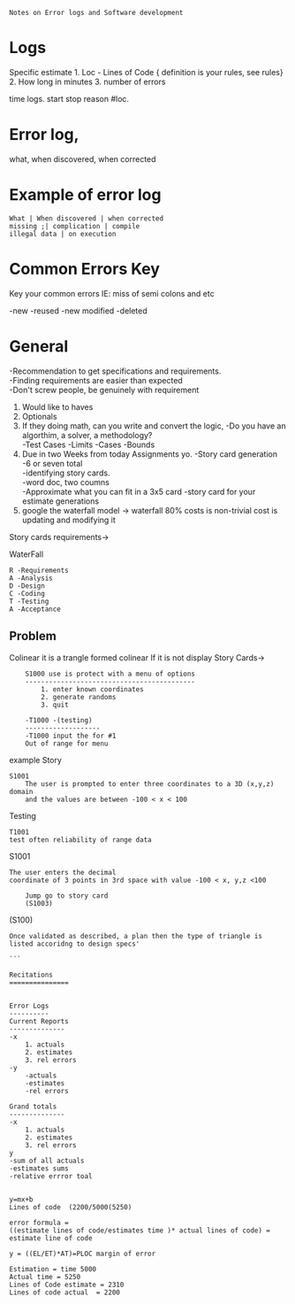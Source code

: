 ```	
Notes on Error logs and Software development 
```	

Logs
==== 

Specific estimate
	1. Loc - Lines of Code  { definition is your rules, see rules} 
	2. How long in minutes
	3. number of errors 

time logs.
start stop reason #loc.

Error log,
================
what, when discovered, when corrected


Example of error log
=================
```
What | When discovered | when corrected
missing ;| complication | compile
illegal data | on execution
```
Common Errors Key 
=============
Key your common errors
IE: miss of semi colons and etc

-new 
-reused 
-new modified
-deleted

General
========
-Recommendation to get specifications and requirements. 	
-Finding requirements are easier than expected	
-Don't screw people, be genuinely with requirement 	
1. Would like to haves	
2. Optionals 	
3. If they doing math, can you write and convert the logic,
	-Do you have an algorthim, a solver, a methodology? 	
	-Test Cases
		-Limits
		-Cases
		-Bounds
4. Due in two Weeks from today
Assignments yo. 
	-Story card generation 	
	-6 or seven total	
	-identifying story cards.	 
	-word doc, two coumns	
		-Approximate what you can fit in a 3x5 card
	-story card for your estimate generations
5. google the waterfall model -> waterfall 
	80% costs is non-trivial cost is updating and modifying it 

Story cards requirements->

WaterFall 
```
R -Requirements
A -Analysis
D -Design
C -Coding 
T -Testing 
A -Acceptance 
```
Problem 
-------
Colinear it is a trangle formed colinear
If it is not display
Story Cards->	
```
	S1000 use is protect with a menu of options	 
	-------------------------------------------		
		1. enter known coordinates	
		2. generate randoms		
		3. quit	
```		
```
	-T1000 -(testing)		
	-------------------		
	-T1000 input the for #1	
	Out of range for menu 	
```

example
Story 
```
S1001 
	The user is prompted to enter three coordinates to a 3D (x,y,z) domain
	and the values are between -100 < x < 100
```
Testing

```
T1001
test often reliability of range data

```

S1001
````
The user enters the decimal 
coordinate of 3 points in 3rd space with value -100 < x, y,z <100

	Jump go to story card 
	(S1003) 
````

(S100)
`````
Once validated as described, a plan then the type of triangle is listed accoridng to design specs'

```

Recitations 
===============


Error Logs 
----------
Current Reports
--------------
-x
	1. actuals
	2. estimates
	3. rel errors
-y
	-actuals
	-estimates
	-rel errors

Grand totals
--------------
-x
	1. actuals
	2. estimates
	3. rel errors
y
-sum of all actuals
-estimates sums 
-relative errror toal


y=mx+b
Lines of code  (2200/5000(5250)

error formula = 
((estimate lines of code/estimates time )* actual lines of code) = estimate line of code

y = ((EL/ET)*AT)=PLOC margin of error 

Estimation = time 5000
Actual time = 5250 
Lines of Code estimate = 2310
Lines of code actual  = 2200